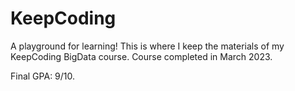# KeepCoding

A playground for learning! 
This is where I keep the materials of my KeepCoding BigData course. 
Course completed in March 2023. 

Final GPA: 9/10. 
